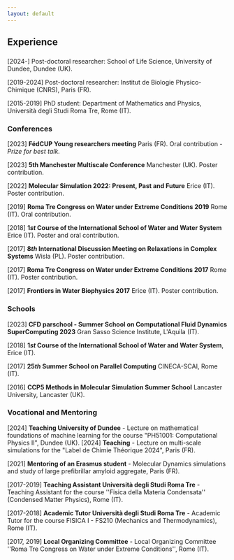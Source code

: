 ```yaml
---
layout: default
---
```


## Experience

###

[2024-] Post-doctoral researcher: School of Life Science, University of Dundee, Dundee (UK).

[2019-2024] Post-doctoral researcher: Institut de Biologie Physico-Chimique (CNRS), Paris (FR).

[2015-2019] PhD student: Department of Mathematics and Physics, Università degli Studi Roma Tre, Rome (IT).

### Conferences

[2023] **FédCUP Young researchers meeting** Paris (FR). Oral contribution - *Prize for best talk.*

[2023] **5th Manchester Multiscale Conference** Manchester (UK). Poster contribution.

[2022] **Molecular Simulation 2022: Present, Past and Future** Erice (IT). Poster contribution.

[2019] **Roma Tre Congress on Water under Extreme Conditions 2019** Rome (IT). Oral contribution.

[2018] **1*st* Course of the International School of Water and Water System** Erice (IT). Poster and oral contribution.

[2017] **8*th* International Discussion Meeting on Relaxations in Complex Systems** Wisla (PL). Poster contribution.

[2017] **Roma Tre Congress on Water under Extreme Conditions 2017** Rome (IT). Poster contribution.

[2017] **Frontiers in Water Biophysics 2017** Erice (IT). Poster contribution.


### Schools

[2023] **CFD parschool - Summer School on Computational Fluid Dynamics SuperComputing 2023** Gran Sasso Science Institute, L'Aquila (IT).

[2018] **1*st* Course of the International School of Water and Water System**, Erice (IT).

[2017] **25*th* Summer School on Parallel Computing** CINECA-SCAI, Rome (IT).

[2016] **CCP5 Methods in Molecular Simulation Summer School** Lancaster University, Lancaster (UK).


### Vocational and Mentoring

[2024] **Teaching University of Dundee** - Lecture on mathematical foundations of machine learning for the course "PH51001: Computational Physics II", Dundee (UK).
[2024] **Teaching** - Lecture on multi-scale simulations for the "Label de Chimie Théorique 2024", Paris (FR).

[2021] **Mentoring of an Erasmus student** - Molecular Dynamics simulations and study of large prefibrillar amyloid aggregate, Paris (FR).

[2017-2019] **Teaching Assistant Università degli Studi Roma Tre** - Teaching Assistant for the course ''Fisica della Materia Condensata'' (Condensed Matter Physics), Rome (IT).

[2017-2018] **Academic Tutor Università degli Studi Roma Tre** - Academic Tutor for the course FISICA I - FS210 (Mechanics and Thermodynamics), Rome (IT).

[2017, 2019] **Local Organizing Committee** - Local Organizing Committee ''Roma Tre Congress on Water under Extreme Conditions'', Rome (IT).
